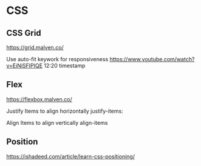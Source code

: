 # CSS


## CSS Grid

https://grid.malven.co/

Use auto-fit keywork for responsiveness
https://www.youtube.com/watch?v=EiNiSFIPIQE 12:20 timestamp


## Flex

https://flexbox.malven.co/

Justify Items to align horizontally
justify-items: 

Align Items to align vertically
align-items


## Position

https://ishadeed.com/article/learn-css-positioning/
